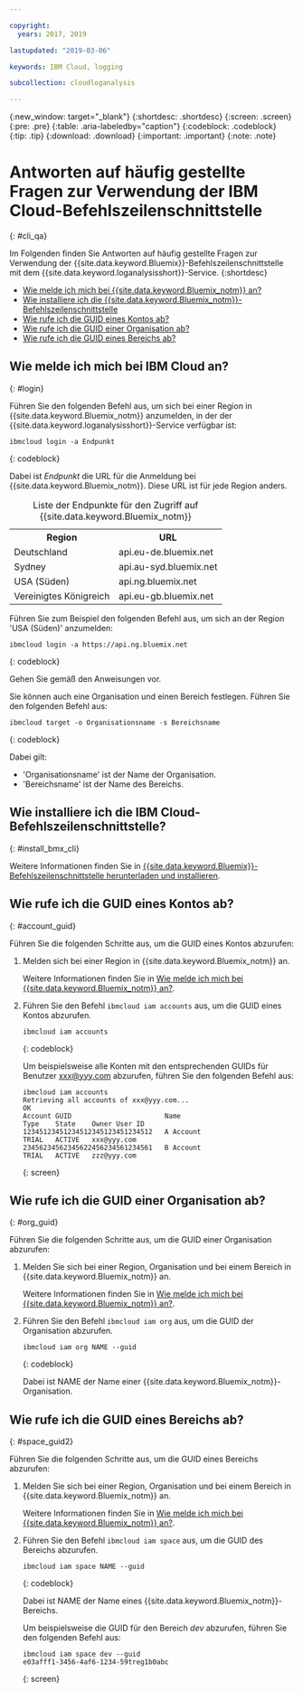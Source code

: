```yaml
---

copyright:
  years: 2017, 2019

lastupdated: "2019-03-06"

keywords: IBM Cloud, logging

subcollection: cloudloganalysis

---
```


{:new_window: target="_blank"}
{:shortdesc: .shortdesc}
{:screen: .screen}
{:pre: .pre}
{:table: .aria-labeledby="caption"}
{:codeblock: .codeblock}
{:tip: .tip}
{:download: .download}
{:important: .important}
{:note: .note}


# Antworten auf häufig gestellte Fragen zur Verwendung der IBM Cloud-Befehlszeilenschnittstelle
{: #cli_qa}

Im Folgenden finden Sie Antworten auf häufig gestellte Fragen zur Verwendung der {{site.data.keyword.Bluemix}}-Befehlszeilenschnittstelle mit dem {{site.data.keyword.loganalysisshort}}-Service. 
{:shortdesc}

* [Wie melde ich mich bei {{site.data.keyword.Bluemix_notm}} an?](/docs/services/CloudLogAnalysis/qa?topic=cloudloganalysis-cli_qa#login)
* [Wie installiere ich die {{site.data.keyword.Bluemix_notm}}-Befehlszeilenschnittstelle](/docs/services/CloudLogAnalysis/qa?topic=cloudloganalysis-cli_qa#install_bmx_cli)
* [Wie rufe ich die GUID eines Kontos ab?](/docs/services/CloudLogAnalysis/qa?topic=cloudloganalysis-cli_qa#account_guid)
* [Wie rufe ich die GUID einer Organisation ab?](/docs/services/CloudLogAnalysis/qa?topic=cloudloganalysis-cli_qa#org_guid)
* [Wie rufe ich die GUID eines Bereichs ab?](/docs/services/CloudLogAnalysis/qa?topic=cloudloganalysis-cli_qa#space_guid)

## Wie melde ich mich bei IBM Cloud an?
{: #login}

Führen Sie den folgenden Befehl aus, um sich bei einer Region in {{site.data.keyword.Bluemix_notm}} anzumelden, in der der {{site.data.keyword.loganalysisshort}}-Service verfügbar ist:

```
ibmcloud login -a Endpunkt
```
{: codeblock}
	
Dabei ist *Endpunkt* die URL für die Anmeldung bei {{site.data.keyword.Bluemix_notm}}. Diese URL ist für jede Region anders.
	
<table>
    <caption>Liste der Endpunkte für den Zugriff auf {{site.data.keyword.Bluemix_notm}}</caption>
	<tr>
	  <th>Region</th>
	  <th>URL</th>
	</tr>
	<tr>
	  <td>Deutschland</td>
	  <td>api.eu-de.bluemix.net</td>
	</tr>
	<tr>
	  <td>Sydney</td>
	  <td>api.au-syd.bluemix.net</td>
	</tr>
	<tr>
	  <td>USA (Süden)</td>
	  <td>api.ng.bluemix.net</td>
	</tr>
	<tr>
	  <td>Vereinigtes Königreich</td>
	  <td>api.eu-gb.bluemix.net</td>
	</tr>
</table>

Führen Sie zum Beispiel den folgenden Befehl aus, um sich an der Region 'USA (Süden)' anzumelden:
	
```
ibmcloud login -a https://api.ng.bluemix.net
```
{: codeblock}

Gehen Sie gemäß den Anweisungen vor. 

Sie können auch eine Organisation und einen Bereich festlegen. Führen Sie den folgenden Befehl aus:

```
ibmcloud target -o Organisationsname -s Bereichsname
```
{: codeblock}

Dabei gilt:

* 'Organisationsname' ist der Name der Organisation.
* 'Bereichsname' ist der Name des Bereichs.

	
	
## Wie installiere ich die IBM Cloud-Befehlszeilenschnittstelle?
{: #install_bmx_cli}

Weitere Informationen finden Sie in [{{site.data.keyword.Bluemix}}-Befehlszeilenschnittstelle herunterladen und installieren](/docs/cli?topic=cloud-cli-ibmcloud-cli#overview). 



## Wie rufe ich die GUID eines Kontos ab?
{: #account_guid}
	
Führen Sie die folgenden Schritte aus, um die GUID eines Kontos abzurufen:
	
1. Melden sich bei einer Region in {{site.data.keyword.Bluemix_notm}} an. 

    Weitere Informationen finden Sie in [Wie melde ich mich bei {{site.data.keyword.Bluemix_notm}} an?](/docs/services/CloudLogAnalysis/qa?topic=cloudloganalysis-cli_qa#login).
	
2. Führen Sie den Befehl `ibmcloud iam accounts` aus, um die GUID eines Kontos abzurufen.

    ```
	ibmcloud iam accounts
	```
	{: codeblock} 
	
	Um beispielsweise alle Konten mit den entsprechenden GUIDs für Benutzer xxx@yyy.com abzurufen, führen Sie den folgenden Befehl aus:
	
	```
	ibmcloud iam accounts
	Retrieving all accounts of xxx@yyy.com...
    OK
    Account GUID                       Name                               Type    State    Owner User ID   
    12345123451234512345123451234512   A Account                          TRIAL   ACTIVE   xxx@yyy.com   
    23456234562345622456234561234561   B Account                          TRIAL   ACTIVE   zzz@yyy.com   
	```
	{: screen}

	
## Wie rufe ich die GUID einer Organisation ab?
{: #org_guid}

Führen Sie die folgenden Schritte aus, um die GUID einer Organisation abzurufen:
	
1. Melden Sie sich bei einer Region, Organisation und bei einem Bereich in {{site.data.keyword.Bluemix_notm}} an. 

    Weitere Informationen finden Sie in [Wie melde ich mich bei {{site.data.keyword.Bluemix_notm}} an?](/docs/services/CloudLogAnalysis/qa?topic=cloudloganalysis-cli_qa#login).

2. Führen Sie den Befehl `ibmcloud iam org` aus, um die GUID der Organisation abzurufen. 

    ```
    ibmcloud iam org NAME --guid
    ```
    {: codeblock}
	
    Dabei ist NAME der Name einer {{site.data.keyword.Bluemix_notm}}-Organisation.        
		
		
		
## Wie rufe ich die GUID eines Bereichs ab?
{: #space_guid2}
	
Führen Sie die folgenden Schritte aus, um die GUID eines Bereichs abzurufen:
	
1. Melden Sie sich bei einer Region, Organisation und bei einem Bereich in {{site.data.keyword.Bluemix_notm}} an. 

    Weitere Informationen finden Sie in [Wie melde ich mich bei {{site.data.keyword.Bluemix_notm}} an?](/docs/services/CloudLogAnalysis/qa?topic=cloudloganalysis-cli_qa#login).
	
2. Führen Sie den Befehl `ibmcloud iam space` aus, um die GUID des Bereichs abzurufen. 

    ```
    ibmcloud iam space NAME --guid
    ```
    {: codeblock}
	
    Dabei ist NAME der Name eines {{site.data.keyword.Bluemix_notm}}-Bereichs. 
	
    Um beispielsweise die GUID für den Bereich *dev* abzurufen, führen Sie den folgenden Befehl aus:
	
    ```
    ibmcloud iam space dev --guid
    e03afff1-3456-4af6-1234-59treg1b0abc
    ```
    {: screen}




		
		
